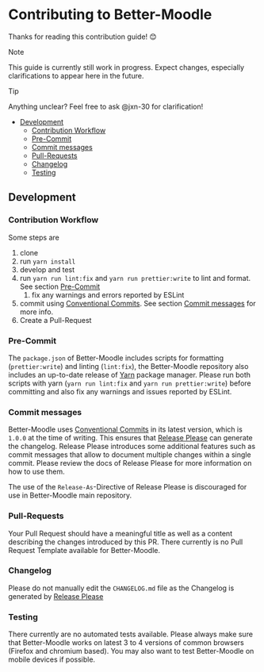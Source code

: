 # Contributing to Better-Moodle

Thanks for reading this contribution guide! 😊

> [!NOTE]
> This guide is currently still work in progress. Expect changes, especially clarifications to appear here in the future.

> [!TIP]
> Anything unclear? Feel free to ask @jxn-30 for clarification!

-   [Development](#development)
    -   [Contribution Workflow](#contribution-workflow)
    -   [Pre-Commit](#pre-commit)
    -   [Commit messages](#commit-messages)
    -   [Pull-Requests](#pull-requests)
    -   [Changelog](#changelog)
    -   [Testing](#testing)

## Development

### Contribution Workflow

Some steps are

1. clone
2. run `yarn install`
3. develop and test
4. run `yarn run lint:fix` and `yarn run prettier:write` to lint and format. See section [Pre-Commit](#pre-commit)
    1. fix any warnings and errors reported by ESLint
5. commit using [Conventional Commits][cc]. See section [Commit messages](#commit-messages) for more info.
6. Create a Pull-Request

### Pre-Commit

The `package.json` of Better-Moodle includes scripts for formatting (`prettier:write`) and linting (`lint:fix`), the Better-Moodle repository also includes an up-to-date release of [Yarn](https://yarnpkg.com/) package manager.
Please run both scripts with yarn (`yarn run lint:fix` and `yarn run prettier:write`) before committing and also fix any warnings and issues reported by ESLint.

### Commit messages

Better-Moodle uses [Conventional Commits][cc] in its latest version, which is `1.0.0` at the time of writing.
This ensures that [Release Please][rp] can generate the changelog.
Release Please introduces some additional features such as commit messages that allow to document multiple changes within a single commit.
Please review the docs of Release Please for more information on how to use them.

The use of the `Release-As`-Directive of Release Please is discouraged for use in Better-Moodle main repository.

### Pull-Requests

Your Pull Request should have a meaningful title as well as a content describing the changes introduced by this PR.
There currently is no Pull Request Template available for Better-Moodle.

### Changelog

Please do not manually edit the `CHANGELOG.md` file as the Changelog is generated by [Release Please][rp]

### Testing

There currently are no automated tests available.
Please always make sure that Better-Moodle works on latest 3 to 4 versions of common browsers (Firefox and chromium based).
You may also want to test Better-Moodle on mobile devices if possible.

[cc]: https://www.conventionalcommits.org/
[rp]: https://github.com/googleapis/release-please/

